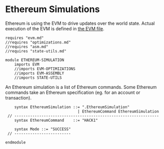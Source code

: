 Ethereum Simulations
====================

Ethereum is using the EVM to drive updates over the world state.
Actual execution of the EVM is defined in [the EVM file](../evm).

```k
requires "evm.md"
//requires "optimizations.md"
//requires "asm.md"
//requires "state-utils.md"

module ETHEREUM-SIMULATION
    imports EVM
    //imports EVM-OPTIMIZATIONS
    //imports EVM-ASSEMBLY
    //imports STATE-UTILS
```

An Ethereum simulation is a list of Ethereum commands.
Some Ethereum commands take an Ethereum specification (eg. for an account or transaction).

```k
    syntax EthereumSimulation ::= ".EthereumSimulation"
                                | EthereumCommand EthereumSimulation
 // ----------------------------------------------------------------
    syntax EthereumCommand    ::= "HACK1"
```

```k
    syntax Mode ::= "SUCCESS"
 // -------------------------
```

```k
endmodule
```
